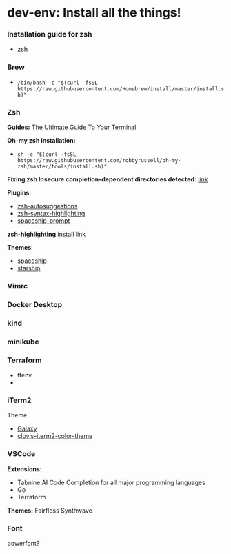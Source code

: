 # dev-env: Install all the things!

### Installation guide for zsh
* [zsh](https://sourabhbajaj.com/mac-setup/iTerm/zsh.html)

### Brew

* ```/bin/bash -c "$(curl -fsSL https://raw.githubusercontent.com/Homebrew/install/master/install.sh)"```

### Zsh

**Guides:**
[The Ultimate Guide To Your Terminal](https://towardsdatascience.com/the-ultimate-guide-to-your-terminal-makeover-e11f9b87ac99)

**Oh-my zsh installation:**

* ```sh -c "$(curl -fsSL https://raw.githubusercontent.com/robbyrussell/oh-my-zsh/master/tools/install.sh)"```

**Fixing zsh Insecure completion-dependent directories detected:**
[link](https://github.com/ohmyzsh/ohmyzsh/issues/6835#issuecomment-390187157)

**Plugins:**
* [zsh-autosuggestions](https://github.com/zsh-users/zsh-autosuggestions)
* [zsh-syntax-highlighting](https://github.com/zsh-users/zsh-syntax-highlighting)
* [spaceship-prompt](https://github.com/spaceship-prompt/spaceship-prompt)

**zsh-highlighting**
[install link](https://github.com/zsh-users/zsh-syntax-highlighting/blob/master/INSTALL.md)

**Themes**:

* [spaceship](https://github.com/pascaldevink/spaceship-zsh-theme)
* [starship](https://starship.rs/)
 
### Vimrc 

### Docker Desktop

### kind

### minikube

### Terraform
- tfenv
- 

### iTerm2

Theme:
* [Galaxy](https://github.com/jglovier/galaxy-theme-iterm)
* [clovis-iterm2-color-theme](https://gist.github.com/Leenie/fd1888924a79a3546936690adf789b20)

### VSCode
**Extensions:**
- Tabnine AI Code Completion for all major programming languages
- Go
- Terraform

**Themes:**
Fairfloss
Synthwave


### Font
powerfont? 
